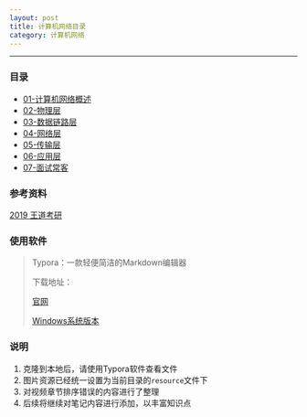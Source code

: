 ```yaml
---
layout: post
title: 计算机网络目录
category: 计算机网络
---
```

---
### 目录

* [01-计算机网络概述](./01-概述/01-概述.md)
* [02-物理层](./02-物理层/02-物理层.md)
* [03-数据链路层](./03-数据链路层/03-数据链路层.md)
* [04-网络层](./04-网络层/04-网络层.md)
* [05-传输层](./05-传输层/05-传输层.md)
* [06-应用层](./06-应用层/06-应用层.md)
* [07-面试常客](./07-面试常客/07-面试常客.md)

### 参考资料

[2019 王道考研](https://www.bilibili.com/video/BV19E411D78Q)

### 使用软件

> Typora：一款轻便简洁的Markdown编辑器
>
> 下载地址：
>
> [官网](https://www.typora.io/)
>
> [Windows系统版本](https://www.typora.io/#windows)

### 说明

1. 克隆到本地后，请使用Typora软件查看文件
2. 图片资源已经统一设置为当前目录的`resource`文件下
3. 对视频章节排序错误的内容进行了整理
4. 后续将继续对笔记内容进行添加，以丰富知识点
